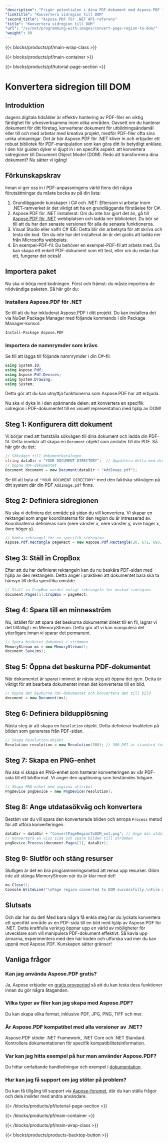 ```yaml
---
"description": "Frigör potentialen i dina PDF-dokument med Aspose.PDF för .NET. Konvertera områden i PDF-filer till bilder och förbättra ditt arbetsflöde."
"linktitle": "Konvertera sidregion till DOM"
"second_title": "Aspose.PDF för .NET API-referens"
"title": "Konvertera sidregion till DOM"
"url": "/sv/net/programming-with-images/convert-page-region-to-dom/"
"weight": 80
---
```


{{< blocks/products/pf/main-wrap-class >}}

{{< blocks/products/pf/main-container >}}

{{< blocks/products/pf/tutorial-page-section >}}

# Konvertera sidregion till DOM

## Introduktion

dagens digitala tidsålder är effektiv hantering av PDF-filer en viktig färdighet för yrkesverksamma inom olika områden. Oavsett om du hanterar dokument för ditt företag, konverterar dokument för utbildningsändamål eller till och med arbetar med kreativa projekt, medför PDF-filer ofta sina unika utmaningar. Det är här Aspose.PDF för .NET kliver in och erbjuder ett robust bibliotek för PDF-manipulation som kan göra ditt liv betydligt enklare. I den här guiden dyker vi djupt in i en specifik aspekt: att konvertera sidregioner till Document Object Model (DOM). Redo att transformera dina dokument? Nu sätter vi igång!

## Förkunskapskrav

Innan vi ger oss in i PDF-anpassningens värld finns det några förutsättningar du måste bocka av på din lista:
1. Grundläggande kunskaper i C# och .NET: Eftersom vi arbetar inom .NET-ramverket är det viktigt att ha en grundläggande förståelse för C#.
2. Aspose.PDF för .NET installerat: Om du inte har gjort det än, gå till [Aspose.PDF för .NET](https://releases.aspose.com/pdf/net/) webbplatsen och ladda ner biblioteket. Du bör se till att du har den senaste versionen för alla de senaste funktionerna.
3. Visual Studio eller valfri C# IDE: Detta blir din arbetsyta för att skriva och testa din kod. Om du inte har det installerat än är det gratis att ladda ner från Microsofts webbplats.
4. En exempel-PDF-fil: Du behöver en exempel-PDF-fil att arbeta med. Du kan skapa ett enkelt PDF-dokument som ett test, eller om du redan har ett, fungerar det också!

## Importera paket

Nu ska vi börja med kodningen. Först och främst: du måste importera de nödvändiga paketen. Så här gör du:

### Installera Aspose.PDF för .NET
Se till att du har inkluderat Aspose.PDF i ditt projekt. Du kan installera det via NuGet Package Manager med följande kommando i din Package Manager-konsol:
```bash
Install-Package Aspose.PDF
```

### Importera de namnrymder som krävs
Se till att lägga till följande namnrymder i din C#-fil:
```csharp
using System.IO;
using Aspose.Pdf;
using Aspose.Pdf.Devices;
using System.Drawing;
using System;
```

Detta gör att du kan utnyttja funktionerna som Aspose.PDF har att erbjuda.

Nu ska vi dyka in i den spännande delen: att konvertera en specifik sidregion i PDF-dokumentet till en visuell representation med hjälp av DOM!

## Steg 1: Konfigurera ditt dokument
Vi börjar med att fastställa sökvägen till dina dokument och ladda din PDF-fil. Detta innebär att skapa en `Document` objekt som ansluter till din PDF. Så här gör du det:

```csharp
// Sökvägen till dokumentkatalogen.
string dataDir = "YOUR DOCUMENT DIRECTORY";  // Uppdatera detta med din katalogsökväg
// Öppna PDF-dokumentet
Document document = new Document(dataDir + "AddImage.pdf");
```

Se till att byta ut `"YOUR DOCUMENT DIRECTORY"` med den faktiska sökvägen på ditt system där din PDF `AddImage.pdf` finns.

## Steg 2: Definiera sidregionen
Nu ska vi definiera det område på sidan du vill konvertera. Vi skapar en rektangel som anger koordinaterna för den region du är intresserad av. Koordinaterna definieras som (nere vänster x, nere vänster y, övre höger x, övre höger y).

```csharp
// Hämta rektangel för en specifik sidregion
Aspose.Pdf.Rectangle pageRect = new Aspose.Pdf.Rectangle(20, 671, 693, 1125);
```

## Steg 3: Ställ in CropBox
Efter att du har definierat rektangeln kan du nu beskära PDF-sidan med hjälp av den rektangeln. Detta anger i praktiken att dokumentet bara ska ta hänsyn till detta specifika område.

```csharp
// Ställ in CropBox-värdet enligt rektangeln för önskad sidregion
document.Pages[1].CropBox = pageRect;
```

## Steg 4: Spara till en minnesström
Nu, istället för att spara det beskurna dokumentet direkt till en fil, lagrar vi det tillfälligt i en MemoryStream. Detta gör att vi kan manipulera det ytterligare innan vi sparar det permanent.

```csharp
// Spara beskuret dokument i strömmen
MemoryStream ms = new MemoryStream();
document.Save(ms);
```

## Steg 5: Öppna det beskurna PDF-dokumentet
När dokumentet är sparat i minnet är nästa steg att öppna det igen. Detta är viktigt för att bearbeta dokumentet innan det konverteras till en bild.

```csharp
// Öppna det beskurna PDF-dokumentet och konvertera det till bild
document = new Document(ms);
```

## Steg 6: Definiera bildupplösning
Nästa steg är att skapa en `Resolution` objekt. Detta definierar kvaliteten på bilden som genereras från PDF-sidan.

```csharp
// Skapa Resolution-objekt
Resolution resolution = new Resolution(300); // 300 DPI är standard för utskriftskvalitet
```

## Steg 7: Skapa en PNG-enhet
Nu ska vi skapa en PNG-enhet som hanterar konverteringen av vår PDF-sida till ett bildformat. Vi anger den upplösning som bestämdes tidigare.

```csharp
// Skapa PNG-enhet med angivna attribut
PngDevice pngDevice = new PngDevice(resolution);
```

## Steg 8: Ange utdatasökväg och konvertera
Bestäm var du vill spara den konverterade bilden och anropa `Process` metod för att utföra konverteringen.

```csharp
dataDir = dataDir + "ConvertPageRegionToDOM_out.png"; // Ange din utdatafil
// Konvertera en viss sida och spara bilden till strömmen
pngDevice.Process(document.Pages[1], dataDir);
```

## Steg 9: Slutför och stäng resurser
Slutligen är det en bra programmeringsmetod att rensa upp resurser. Glöm inte att stänga MemoryStream när du är klar med det!

```csharp
ms.Close();
Console.WriteLine("\nPage region converted to DOM successfully.\nFile saved at " + dataDir);
```

## Slutsats

Och där har du det! Med bara några få enkla steg har du lyckats konvertera ett specifikt område av en PDF-sida till en bild med hjälp av Aspose.PDF för .NET. Detta kraftfulla verktyg öppnar upp en värld av möjligheter för utvecklare som vill manipulera PDF-dokument effektivt. Så kavla upp ärmarna, experimentera med den här koden och utforska vad mer du kan uppnå med Aspose.PDF. Kunskapen sätter gränser!

## Vanliga frågor

### Kan jag använda Aspose.PDF gratis?  
Ja, Aspose erbjuder en [gratis provperiod](https://releases.aspose.com/) så att du kan testa dess funktioner innan du gör några åtaganden.

### Vilka typer av filer kan jag skapa med Aspose.PDF?  
Du kan skapa olika format, inklusive PDF, JPG, PNG, TIFF och mer. 

### Är Aspose.PDF kompatibel med alla versioner av .NET?  
Aspose.PDF stöder .NET Framework, .NET Core och .NET Standard. Kontrollera dokumentationen för specifik kompatibilitetsinformation.

### Var kan jag hitta exempel på hur man använder Aspose.PDF?  
Du hittar omfattande handledningar och exempel i [dokumentation](https://reference.aspose.com/pdf/net/).

### Hur kan jag få support om jag stöter på problem?  
Du kan få tillgång till support via [Aspose-forumet](https://forum.aspose.com/c/pdf/10), där du kan ställa frågor och dela insikter med andra användare.

{{< /blocks/products/pf/tutorial-page-section >}}

{{< /blocks/products/pf/main-container >}}

{{< /blocks/products/pf/main-wrap-class >}}

{{< blocks/products/products-backtop-button >}}